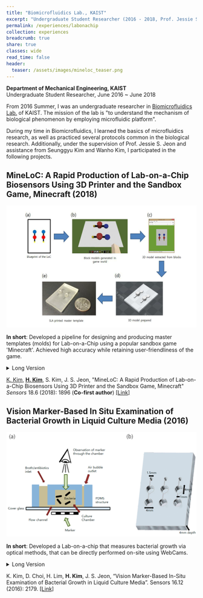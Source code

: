 ```yaml
---
title: "Biomicrofluidics Lab., KAIST"
excerpt: "Undergraduate Student Researcher (2016 - 2018, Prof. Jessie S. Jeon)"
permalink: /experiences/labonachip
collection: experiences
breadcrumb: true
share: true
classes: wide
read_time: false
header:
  teaser: /assets/images/mineloc_teaser.png
---
```

**Department of Mechanical Engineering, KAIST**  
Undergraduate Student Researcher, June 2016 ~ June 2018

From 2016 Summer, I was an undergraduate researcher in [Biomicrofluidics Lab.](http://jeon.kaist.ac.kr) of KAIST. The mission of the lab is "to understand the mechanism of biological phenomenon by employing microfluidic platform".

During my time in Biomicrofluidics, I learned the basics of microfluidics research, as well as practiced several protocols common in the biological research. Additionally, under the supervision of Prof. Jessie S. Jeon and assistance from Seunggyu Kim and Wanho Kim, I participated in the following projects. 

## MineLoC: A Rapid Production of Lab-on-a-Chip Biosensors Using 3D Printer and the Sandbox Game, Minecraft (2018) ##
![MineLoC Schematic Diagram](/assets/images/mineloc_header.png)

**In short**: Developed a pipeline for designing and producing master templates (molds) for Lab-on-a-Chip using a popular sandbox game 'Minecraft'. Achieved high accuracy while retaining user-friendliness of the game. 

<details><summary>Long Version</summary>
<p>
Here, MineLoC is described as a pipeline developed to generate 3D printable models of master templates for Lab-on-a-Chip (LoC) by using a popular multi-player sandbox game “Minecraft”. The user can draw a simple diagram describing the channels and chambers of the Lab-on-a-Chip devices with pre-registered color codes which indicate the height of the generated structure. MineLoC converts the diagram into large chunks of blocks (equal sized cube units composing every object in the game) in the game world. The user and co-workers can simultaneously access the game and edit, modify, or review, which is a feature not generally supported by conventional design software. Once the review is complete, the resultant structure can be exported into a stereolithography (STL) file which can be used in additive manufacturing. Then, the Lab-on-a-Chip device can be fabricated by the standard protocol to produce a Lab-on-a-Chip. The simple polydimethylsiloxane (PDMS) device for the bacterial growth measurement used in the previous research was copied by the proposed method. The error calculation by a 3D model comparison showed an accuracy of 86%. It is anticipated that this work will facilitate more use of 3D printer-based Lab-on-a-Chip fabrication, which greatly lowers the entry barrier in the field of Lab-on-a-Chip research
</p>
</details>


<u>K. Kim</u>, **<u>H. Kim</u>**, S. Kim, J. S. Jeon, "MineLoC: A Rapid Production of Lab-on-a-Chip Biosensors Using 3D Printer and the Sandbox Game, Minecraft" *Sensors* 18.6 (2018): 1896
(**Co-first author**) [[Link]](http://www.mdpi.com/1424-8220/18/6/1896)

## Vision Marker-Based In Situ Examination of Bacterial Growth in Liquid Culture Media (2016)  ##

![Schematic drawing of the designed polydimethylsiloxane (PDMS) devices.](/assets/images/visionmarker-1.png)

**In short**: Developed a Lab-on-a-chip that measures bacterial growth via optical methods, that can be directly performed on-site using WebCams.  
<details><summary>Long Version</summary>
<p>
The detection of bacterial growth in liquid media is an essential process in determining antibiotic susceptibility or the level of bacterial presence for clinical or research purposes. We have developed a system, which enables simplified and automated detection using a camera and a striped pattern marker. The quantification of bacterial growth is possible as the bacterial growth in the culturing vessel blurs the marker image, which is placed on the back of the vessel, and the blurring results in a decrease in the high-frequency spectrum region of the marker image. The experiment results show that the FFT (fast Fourier transform)-based growth detection method is robust to the variations in the type of bacterial carrier and vessels ranging from the culture tubes to the microfluidic devices. Moreover, the automated incubator and image acquisition system are developed to be used as a comprehensive in situ detection system. We expect that this result can be applied in the automation of biological experiments, such as the Antibiotics Susceptibility Test or toxicity measurement. Furthermore, the simple framework of the proposed growth measurement method may be further utilized as an effective and convenient method for building point-of-care devices for developing countries.
</p>
</details>


K. Kim, D. Choi, H. Lim, **H. Kim**, J. S. Jeon, “Vision Marker-Based In-Situ Examination of Bacterial Growth in Liquid Culture Media”. Sensors 16.12 (2016): 2179. [[Link]](http://www.mdpi.com/1424-8220/16/12/2179)

